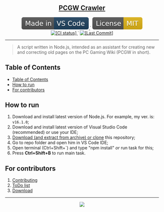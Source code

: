
<p align="center">
	<h2 align="center">
		<a href="https://github.com/Gesugao-san/pcgw-crawler">PCGW Crawler</a>
	</h2>
</p>

<p align="center">
	<!--
		Static Badges
	-->
	<a href="https://code.visualstudio.com/">
		<img alt="[Made in VS Code]"
		src="./.github/static/Made_in-VS_Code-1f425f.svg"/>
	</a>˙
	<a href="https://opensource.org/licenses/MIT">
		<img alt="[License MIT]"
		src="./.github/static/License-MIT-yellow.svg"/>
	</a>
	<br>
	<!--
		Dinamic Badges
		Note: "../.." for escaping "blob/master"
	-->
	<a href="./../../actions/workflows/main.yml">
		<img alt="[CI status]"
		src="./../../actions/workflows/main.yml/badge.svg"/>
	</a>˙
	<a href="./../../commits/">
		<img alt="[Last Commit]"
		src="https://img.shields.io/github/last-commit/Gesugao-san/pcgw-crawler"/>
	</a>
</p>

---

> A script written in Node.js, intended as an assistant for creating new and correcting old pages on the PC Gaming Wiki (PCGW in short).

## Table of Contents

- [Table of Contents](#table-of-contents)
- [How to run](#how-to-run)
- [For contributors](#for-contributors)

## How to run

1. Download and install latest version of Node.js. For example, my ver. is: `v16.1.0`;
2. Download and install latest version of Visual Studio Code (recommended) or use your IDE;
3. [Download (and extract from archive) or clone](./.github/DOWNLOAD.md) this repository;
4. Go to repo folder and open him in VS Code IDE;
5. Open terminal (Ctrl+Shift+\`) and type "npm install" *or* run task for this;
6. Press **Ctrl+Shift+B** to run main task.

## For contributors

 1. [Contributing](./.github/CONTRIBUTING.md)
 1. [ToDo list](./.github/TODO.md)
 1. [Download](./.github/DOWNLOAD.md)

---

<p align="center">
  <img src="https://2ip.io/bar/ip3.gif"/>
</p>
